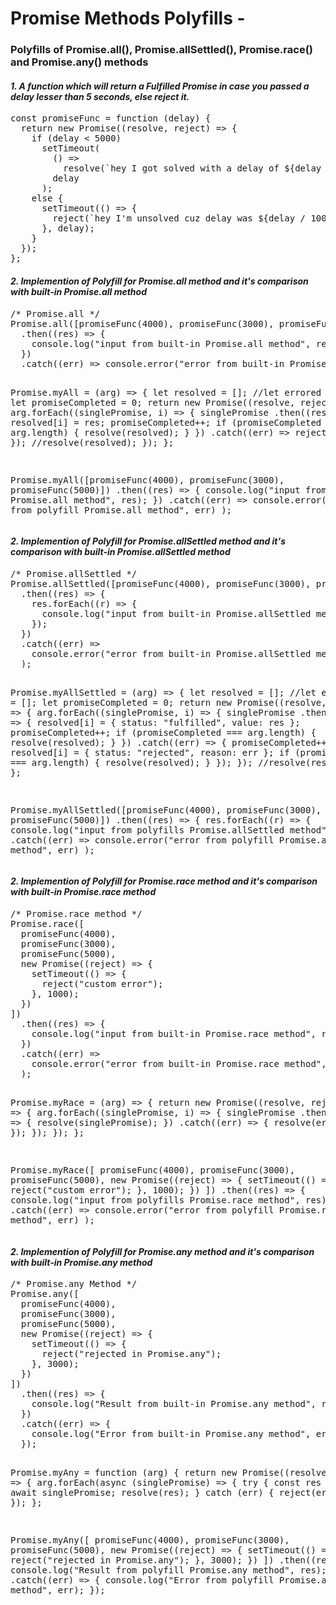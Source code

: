 <h1>Promise Methods Polyfills - </h1><h3>Polyfills of Promise.all(), Promise.allSettled(), Promise.race() and Promise.any() methods </h3><h4><i>1. A function which will return a Fulfilled Promise in case you passed a delay lesser than 5 seconds, else reject it.</i></h4><pre>const promiseFunc = function (delay) {
  return new Promise((resolve, reject) => {
    if (delay < 5000)
      setTimeout(
        () =>
          resolve(`hey I got solved with a delay of ${delay / 1000} seconds`),
        delay
      );
    else {
      setTimeout(() => {
        reject(`hey I'm unsolved cuz delay was ${delay / 1000} seconds `);
      }, delay);
    }
  });
};
</pre>
<h4><i>2. Implemention of Polyfill for Promise.all method and it's comparison with built-in Promise.all method</i></h4>
<pre>
/* Promise.all */
Promise.all([promiseFunc(4000), promiseFunc(3000), promiseFunc(5000)])
  .then((res) => {
    console.log("input from built-in Promise.all method", res);
  })
  .catch((err) => console.error("error from built-in Promise.all method", err));

Promise.myAll = (arg) => {
  let resolved = [];
  //let errored = [];
  let promiseCompleted = 0;
  return new Promise((resolve, reject) => {
    arg.forEach((singlePromise, i) => {
      singlePromise
        .then((res) => {
          resolved[i] = res;
          promiseCompleted++;
          if (promiseCompleted === arg.length) {
            resolve(resolved);
          }
        })
        .catch((err) => reject(err));
    });
    //resolve(resolved);
  });
};

Promise.myAll([promiseFunc(4000), promiseFunc(3000), promiseFunc(5000)])
  .then((res) => {
    console.log("input from polyfill Promise.all method", res);
  })
  .catch((err) =>
    console.error("error from  polyfill Promise.all method", err)
  );
</pre>
<h4><i>2. Implemention of Polyfill for Promise.allSettled method and it's comparison with built-in Promise.allSettled method</i></h4>
<pre>
/* Promise.allSettled */
Promise.allSettled([promiseFunc(4000), promiseFunc(3000), promiseFunc(5000)])
  .then((res) => {
    res.forEach((r) => {
      console.log("input from built-in Promise.allSettled method", r);
    });
  })
  .catch((err) =>
    console.error("error from built-in Promise.allSettled method", err)
  );

Promise.myAllSettled = (arg) => {
  let resolved = [];
  //let errored = [];
  let promiseCompleted = 0;
  return new Promise((resolve, reject) => {
    arg.forEach((singlePromise, i) => {
      singlePromise
        .then((res) => {
          resolved[i] = { status: "fulfilled", value: res };
          promiseCompleted++;
          if (promiseCompleted === arg.length) {
            resolve(resolved);
          }
        })
        .catch((err) => {
          promiseCompleted++;
          resolved[i] = { status: "rejected", reason: err };
          if (promiseCompleted === arg.length) {
            resolve(resolved);
          }
        });
    });
    //resolve(resolved);
  });
};

Promise.myAllSettled([promiseFunc(4000), promiseFunc(3000), promiseFunc(5000)])
  .then((res) => {
    res.forEach((r) => {
      console.log("input from polyfills Promise.allSettled method", r);
    });
  })
  .catch((err) =>
    console.error("error from  polyfill Promise.allSettled method", err)
  );
</pre>
<h4><i>2. Implemention of Polyfill for Promise.race method and it's comparison with built-in Promise.race method</i></h4>
<pre>
/* Promise.race method */
Promise.race([
  promiseFunc(4000),
  promiseFunc(3000),
  promiseFunc(5000),
  new Promise((reject) => {
    setTimeout(() => {
      reject("custom error");
    }, 1000);
  })
])
  .then((res) => {
    console.log("input from built-in Promise.race method", res);
  })
  .catch((err) =>
    console.error("error from built-in Promise.race method", err)
  );

Promise.myRace = (arg) => {
  return new Promise((resolve, reject) => {
    arg.forEach((singlePromise, i) => {
      singlePromise
        .then((res) => {
          resolve(singlePromise);
        })
        .catch((err) => {
          resolve(err);
        });
    });
  });
};

Promise.myRace([
  promiseFunc(4000),
  promiseFunc(3000),
  promiseFunc(5000),
  new Promise((reject) => {
    setTimeout(() => {
      reject("custom error");
    }, 1000);
  })
])
  .then((res) => {
    console.log("input from polyfills Promise.race method", res);
  })
  .catch((err) =>
    console.error("error from  polyfill Promise.race method", err)
  );
</pre>
<h4><i>2. Implemention of Polyfill for Promise.any method and it's comparison with built-in Promise.any method</i></h4>
<pre>
/* Promise.any Method */
Promise.any([
  promiseFunc(4000),
  promiseFunc(3000),
  promiseFunc(5000),
  new Promise((reject) => {
    setTimeout(() => {
      reject("rejected in Promise.any");
    }, 3000);
  })
])
  .then((res) => {
    console.log("Result from built-in Promise.any method", res);
  })
  .catch((err) => {
    console.log("Error from built-in Promise.any method", err);
  });

Promise.myAny = function (arg) {
  return new Promise((resolve, reject) => {
    arg.forEach(async (singlePromise) => {
      try {
        const res = await singlePromise;
        resolve(res);
      } catch (err) {
        reject(err);
      }
    });
  });
};

Promise.myAny([
  promiseFunc(4000),
  promiseFunc(3000),
  promiseFunc(5000),
  new Promise((reject) => {
    setTimeout(() => {
      reject("rejected in Promise.any");
    }, 3000);
  })
])
  .then((res) => {
    console.log("Result from polyfill Promise.any method", res);
  })
  .catch((err) => {
    console.log("Error from polyfill Promise.any method", err);
  });
</pre>
